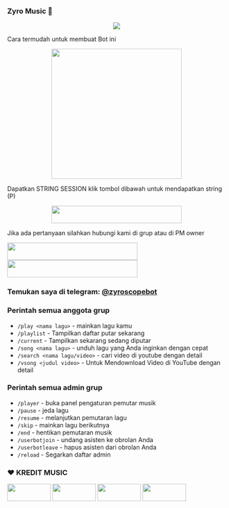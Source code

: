 ### Zyro Music 🎵
<p align="center">
  <img src="https://telegra.ph/file/5af055e0e9e4a7409b9cd.jpg">
</p>
Cara termudah untuk membuat Bot ini
<p align="center"><a href="https://heroku.com/deploy?template=https://github.com/nopalle/ZyroMusic"><img src="https://img.shields.io/badge/DEPLOY KE-HEROKU-blue?style=plastic&logo=heroku&logoColor=yellow"width="300"heigh="100" /></a></p>

Dapatkan STRING SESSION klik tombol dibawah untuk mendapatkan string (P)

<p align="center"><a href="https://replit.com/@GoodBoysExe/string-session?lite=1&outputonly=1"><img src="https://img.shields.io/badge/DAPATKAN-STRING-blue?style=plastic&logo=replit&logoColor=yellow"width="300" height="40" /></a></p>

Jika ada pertanyaan silahkan hubungi kami di grup atau di PM owner
<p>
    <a href="https://t.me/akbarnfal" target="blank"><img src="https://img.shields.io/badge/OWNER-nopal-blue?style=plastic&logo=telegram"width="300" height="40"/></a>
    <a href="https://t.me/joinsinidongg" target="blank"><img src="https://img.shields.io/badge/GROUP-Zyro Support-blue?style=plastic&logo=telegram"width="300" height="40"/></a>
</p>

### Temukan saya di telegram: [@zyroscopebot](t.me/zyroscopebot)

### Perintah semua anggota grup
- `/play <nama lagu>` - mainkan lagu kamu 
- `/playlist` - Tampilkan daftar putar sekarang
- `/current` - Tampilkan sekarang sedang diputar
- `/song <nama lagu>` - unduh lagu yang Anda inginkan dengan cepat
- `/search <nama lagu/video>` - cari video di youtube dengan detail
- `/vsong <judul video>` - Untuk Mendownload Video di YouTube dengan detail


### Perintah semua admin grup
- `/player` - buka panel pengaturan pemutar musik
- `/pause` - jeda lagu 
- `/resume` - melanjutkan pemutaran lagu
- `/skip` - mainkan lagu berikutnya
- `/end` - hentikan pemutaran musik
- `/userbotjoin` - undang asisten ke obrolan Anda
- `/userbotleave` - hapus asisten dari obrolan Anda
- `/reload` - Segarkan daftar admin



### ❤️ KREDIT MUSIC
<p>
    <a href="https://github.com/Good-Boys-Exe/gohanmusicrobot" target="blank"><img src="https://img.shields.io/badge/TOMI-black?style=plastic&logo=github"width="100" height="40"/></a>
    <a href="https://github.com/tofikdn/TDMusicBot" target="blank"><img src="https://img.shields.io/badge/TOFIK-black?style=plastic&logo=github"width="100" height="40"/></a>
    <a href="https://github.com/levina-lab/VeezMusic" target="blank"><img src="https://img.shields.io/badge/LEVINA-black?style=plastic&logo=github"width="100" height="40"/></a>
    <a href="https://github.com/kenkansaja/Music-Ken" target="blank"><img src="https://img.shields.io/badge/KEN KAN-black?style=plastic&logo=github"width="100" height="40"/></a>
</p>
